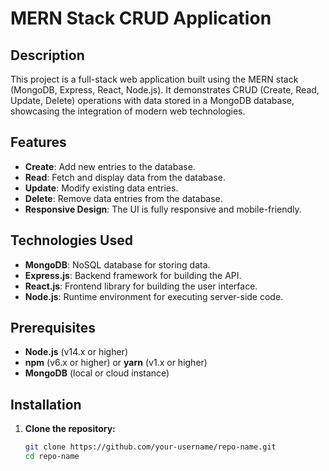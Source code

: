 # MERN Stack CRUD Application

## Description
This project is a full-stack web application built using the MERN stack (MongoDB, Express, React, Node.js). It demonstrates CRUD (Create, Read, Update, Delete) operations with data stored in a MongoDB database, showcasing the integration of modern web technologies.

## Features
- **Create**: Add new entries to the database.
- **Read**: Fetch and display data from the database.
- **Update**: Modify existing data entries.
- **Delete**: Remove data entries from the database.
- **Responsive Design**: The UI is fully responsive and mobile-friendly.

## Technologies Used
- **MongoDB**: NoSQL database for storing data.
- **Express.js**: Backend framework for building the API.
- **React.js**: Frontend library for building the user interface.
- **Node.js**: Runtime environment for executing server-side code.

## Prerequisites
- **Node.js** (v14.x or higher)
- **npm** (v6.x or higher) or **yarn** (v1.x or higher)
- **MongoDB** (local or cloud instance)

## Installation

1. **Clone the repository:**
   ```bash
   git clone https://github.com/your-username/repo-name.git
   cd repo-name



   
